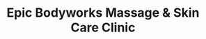 ---
title: "Epic Bodyworks Massage & Skin Care Clinic"
url: /saint-louis-park/epic-bodyworks-massage-and-skin-care-clinic/
shop: massage
---